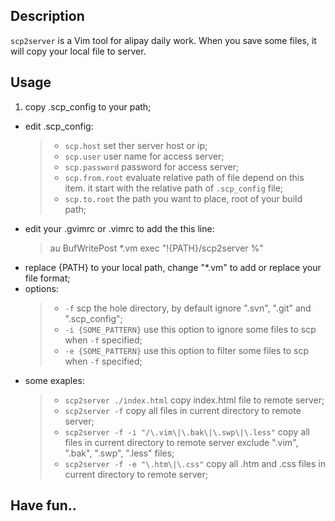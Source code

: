 ## Description
`scp2server` is a Vim tool for alipay daily work. When you save some files, it will copy your local file to server.

## Usage
1. copy .scp_config to your path;
* edit .scp_config:  
    > * `scp.host` set ther server host or ip;
    > * `scp.user` user name for access server;
    > * `scp.password` password for access server;
    > * `scp.from.root` evaluate relative path of file depend on this item. it start with the relative path of `.scp_config` file;
    > * `scp.to.root` the path you want to place, root of your build path;
* edit your .gvimrc or .vimrc to add the this line:
    > au BufWritePost \*.vm exec "!{PATH}/scp2server %" 
* replace {PATH} to your local path, change "\*.vm" to add or replace your file format;
* options:
    > * `-f` scp the hole directory, by default ignore ".svn", ".git" and ".scp_config";
    > * `-i {SOME_PATTERN}` use this option to ignore some files to scp when `-f` specified;
    > * `-e {SOME_PATTERN}` use this option to filter some files to scp when `-f` specified;
* some exaples:
    > * `scp2server ./index.html` copy index.html file to remote server;
    > * `scp2server -f` copy all files in current directory to remote server;
    > * `scp2server -f -i "/\.vim\|\.bak\|\.swp\|\.less"` copy all files in current directory to remote server exclude ".vim", ".bak", ".swp", ".less" files;
    > * `scp2server -f -e "\.htm\|\.css"` copy all .htm and .css files in current directory to remote server;

## Have fun..
